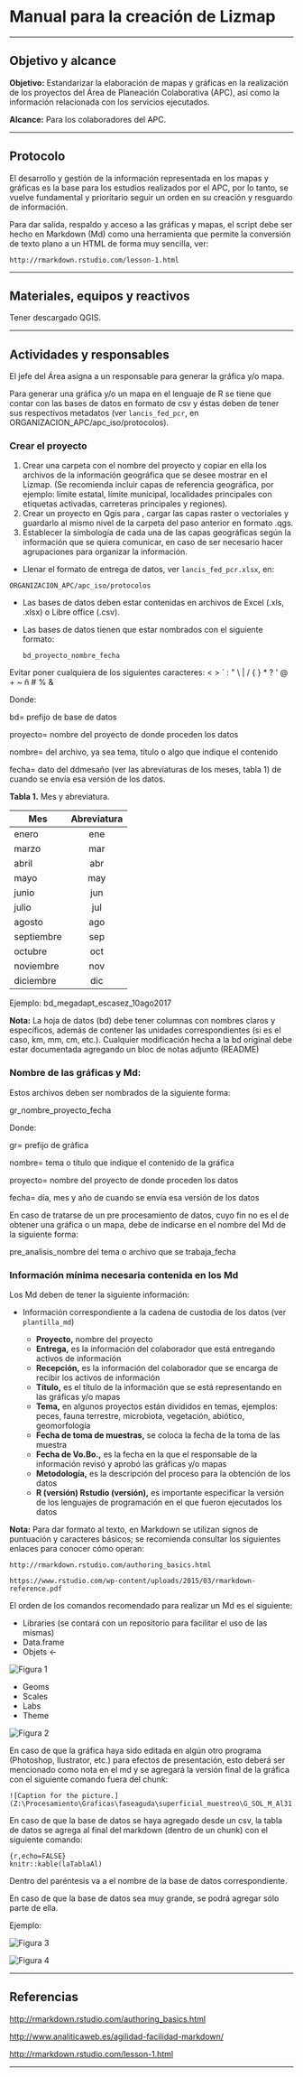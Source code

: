 # Manual para la creación de Lizmap

* * *

## Objetivo y alcance

**Objetivo:** Estandarizar la elaboración de mapas y gráficas en la realización de los proyectos del Área de Planeación Colaborativa (APC), así como la información relacionada con los servicios ejecutados.

**Alcance:** Para los colaboradores del APC.

* * *

## Protocolo

El desarrollo y gestión de la información representada en los mapas y gráficas es la base para los estudios realizados por el APC, por lo tanto, se vuelve fundamental y prioritario seguir un orden en su creación y resguardo de información.

Para dar salida, respaldo y acceso a las gráficas y mapas, el script debe ser hecho en Markdown (Md) como una herramienta que permite la conversión de texto plano a un HTML de forma muy sencilla, ver:

```
http://rmarkdown.rstudio.com/lesson-1.html
```

* * *

## Materiales, equipos y reactivos

Tener descargado QGIS.

* * *

## Actividades y responsables

El jefe del Área asigna a un responsable para generar la gráfica y/o mapa.

Para generar una gráfica y/o un mapa en el lenguaje de R se tiene que contar con las bases de datos en formato de csv y éstas deben de tener sus respectivos metadatos (ver `lancis_fed_pcr`, en ORGANIZACION_APC/apc_iso/protocolos).

### Crear el proyecto

1. Crear una carpeta con el nombre del proyecto y copiar en ella los archivos de la información geográfica que se desee mostrar en el Lizmap. (Se recomienda incluir capas de referencia geográfica, por ejemplo: límite estatal, límite municipal, localidades principales con etiquetas activadas, carreteras principales y regiones).
2. Crear un proyecto en Qgis para , cargar las capas raster o vectoriales y guardarlo al mismo nivel de la carpeta del paso anterior en formato .qgs.
3. Establecer la simbología de cada una de las capas geográficas según la información que se quiera comunicar, en caso de ser necesario hacer agrupaciones para organizar la información.

*	Llenar el formato de entrega de datos, ver `lancis_fed_pcr.xlsx`, en:
```
ORGANIZACION_APC/apc_iso/protocolos
```
* Las bases de datos deben estar contenidas en archivos de Excel (.xls, .xlsx) o Libre office (.csv).

* Las bases de datos tienen que estar nombrados con el siguiente formato:

  `bd_proyecto_nombre_fecha`

Evitar poner cualquiera de los siguientes caracteres:
< > ´ : " \ | / { } * ? ' @ + ~ ñ # % &

Donde:

bd= prefijo de base de datos

proyecto= nombre del proyecto de donde proceden los datos

nombre= del archivo, ya sea tema, título o algo que indique el contenido

fecha= dato del ddmesaño (ver las abreviaturas de los meses, tabla 1) de cuando se envía esa versión de los datos.

**Tabla 1.** Mes y abreviatura.

| Mes  |	Abreviatura |
| ---  |  :------:    |
| enero  |	ene       |
| marzo  |	mar       |
| abril  |	abr       |
| mayo   |	may       |
| junio  |	jun       |
| julio  |	jul       |
| agosto |	ago       |
| septiembre | sep    |
| octubre |	oct       |
| noviembre	| nov     |
| diciembre |	dic     |

Ejemplo:
bd_megadapt_escasez_10ago2017

**Nota:** La hoja de datos (bd) debe tener columnas con nombres claros y específicos, además de contener las unidades correspondientes (si es el caso, km, mm, cm, etc.). Cualquier modificación hecha a la bd original debe estar documentada agregando un bloc de notas adjunto (README)

### Nombre de las gráficas y Md:

Estos archivos deben ser nombrados de la siguiente forma:

gr_nombre_proyecto_fecha

Donde:

gr= prefijo de gráfica

nombre= tema o título que indique el contenido de la gráfica

proyecto= nombre del proyecto de donde proceden los datos

fecha= día, mes y año de cuando se envía esa versión de los datos

En caso de tratarse de un pre procesamiento de datos, cuyo fin no es el de obtener una gráfica o un mapa, debe de indicarse en el nombre del Md de la siguiente forma:

pre_analisis_nombre del tema o archivo que se trabaja_fecha

### Información mínima necesaria contenida en los Md

Los Md deben de tener la siguiente información:

* Información correspondiente a la cadena de custodia de los datos (ver `plantilla_md`)

  * __Proyecto,__ nombre del proyecto
  * __Entrega,__ es la información del colaborador que está entregando activos de información
  * __Recepción,__ es la información del colaborador que se encarga de recibir los activos de información
  * __Título,__ es el título de la información que se está representando en las gráficas y/o mapas
  * __Tema,__ en algunos proyectos están divididos en temas, ejemplos: peces, fauna terrestre, microbiota, vegetación, abiótico, geomorfología
  * __Fecha de toma de muestras,__ se coloca la fecha de la toma de las muestra
  * __Fecha de Vo.Bo.,__ es la fecha en la que el responsable de la información revisó y aprobó las gráficas y/o mapas
  * __Metodología,__ es la descripción del proceso para la obtención de los datos
  * __R (versión) Rstudio (versión),__ es importante especificar la versión de los lenguajes de programación en el que fueron ejecutados los datos


**Nota:** Para dar formato al texto, en Markdown se utilizan signos de puntuación y caracteres básicos; se recomienda consultar los siguientes enlaces para conocer cómo operan:
```
http://rmarkdown.rstudio.com/authoring_basics.html
```
```
https://www.rstudio.com/wp-content/uploads/2015/03/rmarkdown-reference.pdf

```

El orden de los comandos recomendado para realizar un Md es el siguiente:

* Libraries (se contará con un repositorio para facilitar el uso de las mismas)
*	Data.frame
*	Objets <-

![Figura 1](fi_protocolo_rmd_objects.png)

*	Geoms
* Scales
*	Labs
*	Theme

![Figura 2](fi_protocolo_rmd_theme.png)

En caso de que la gráfica haya sido editada en algún otro programa (Photoshop, Ilustrator, etc.) para efectos de presentación, esto deberá ser mencionado como nota en el md y se agregará la versión final de la gráfica con el siguiente comando fuera del chunk:

```
![Caption for the picture.] (Z:\Procesamiento\Graficas\faseaguda\superficial_muestreo\G_SOL_M_Al31.png)
```

En caso de que la base de datos se haya agregado desde un csv, la tabla de datos se agrega al final del markdown (dentro de un chunk) con el siguiente comando:

```
{r,echo=FALSE}
knitr::kable(laTablaAl)
```

Dentro del paréntesis va a el nombre de la base de datos correspondiente.

En caso de que la base de datos sea muy grande, se podrá agregar sólo parte de ella.

Ejemplo:

![Figura 3](fi_protocolo_rmd_datos.png)

![Figura 4](fi_protocolo_rmd_mapa.png)

* * *

## Referencias


http://rmarkdown.rstudio.com/authoring_basics.html

http://www.analiticaweb.es/agilidad-facilidad-markdown/

http://rmarkdown.rstudio.com/lesson-1.html

* * *
